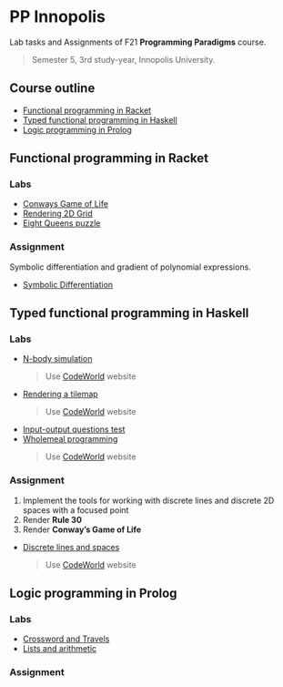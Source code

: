 # PP Innopolis
Lab tasks and Assignments of F21 **Programming Paradigms** course.

> Semester 5, 3rd study-year, Innopolis University.

## Course outline
- [Functional programming in Racket](#functional-programming-in-racket)
- [Typed functional programming in Haskell](#typed-functional-programming-in-haskell)
- [Logic programming in Prolog](#logic-programming-in-prolog)

## Functional programming in Racket

### Labs
- [Conways Game of Life](/racket/ConwaysGameOfLife.rkt)
- [Rendering 2D Grid](/racket/Rendering2DGrid.rkt)
- [Eight Queens puzzle](/racket/EightQueensPuzzle.rkt)

### Assignment
Symbolic differentiation and gradient of polynomial expressions.
- [Symbolic Differentiation](/racket/SymbolicDifferentiation.rkt)

## Typed functional programming in Haskell

### Labs
- [N-body simulation](/haskell/NBodySimulation.hs)
    > Use [CodeWorld](https://code.world/haskell) website
- [Rendering a tilemap](/haskell/RenderingTilemap.hs)
    > Use [CodeWorld](https://code.world/haskell) website
- [Input-output questions test](/haskell/IOQuestionsTest.hs)
- [Wholemeal programming](/haskell/WholemealProgramming.hs)
    > Use [CodeWorld](https://code.world/haskell) website

### Assignment
1. Implement the tools for working with discrete lines and discrete 2D spaces with a focused point
2. Render **Rule 30**
3. Render **Conway’s Game of Life**
- [Discrete lines and spaces](/haskell/DiscreteLinesSpaces.hs)
    > Use [CodeWorld](https://code.world/haskell) website

## Logic programming in Prolog

### Labs
- [Crossword and Travels](/prolog/CrosswordTravels.pl)
- [Lists and arithmetic](/prolog/ListsAndArithmetic.pl)

### Assignment
